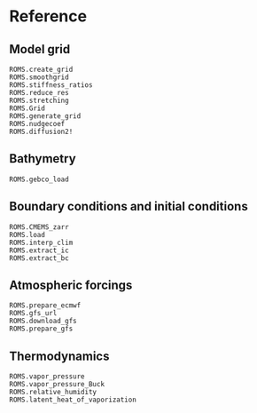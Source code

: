 # Reference

## Model grid

```@docs
ROMS.create_grid
ROMS.smoothgrid
ROMS.stiffness_ratios
ROMS.reduce_res
ROMS.stretching
ROMS.Grid
ROMS.generate_grid
ROMS.nudgecoef
ROMS.diffusion2!
```

## Bathymetry

```@docs
ROMS.gebco_load
```

## Boundary conditions and initial conditions

```@docs
ROMS.CMEMS_zarr
ROMS.load
ROMS.interp_clim
ROMS.extract_ic
ROMS.extract_bc
```

## Atmospheric forcings

```@docs
ROMS.prepare_ecmwf
ROMS.gfs_url
ROMS.download_gfs
ROMS.prepare_gfs
```

## Thermodynamics

```@docs
ROMS.vapor_pressure
ROMS.vapor_pressure_Buck
ROMS.relative_humidity
ROMS.latent_heat_of_vaporization
```
